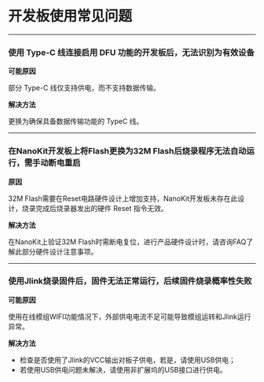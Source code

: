 # 开发板使用常见问题

---

### 使用 Type-C 线连接启用 DFU 功能的开发板后，无法识别为有效设备

**可能原因**

部分 Type-C 线仅支持供电，而不支持数据传输。

**解决方法**

更换为确保具备数据传输功能的 TypeC 线。

---

### 在NanoKit开发板上将Flash更换为32M Flash后烧录程序无法自动运行，需手动断电重启

**原因**

32M Flash需要在Reset电路硬件设计上增加支持，NanoKit开发板未存在此设计，烧录完成后烧录器发出的硬件 Reset 指令无效。

**解决方法**

在NanoKit上验证32M Flash时需断电复位，进行产品硬件设计时，请咨询FAQ了解此部分硬件设计注意事项。

---

### 使用Jlink烧录固件后，固件无法正常运行，后续固件烧录概率性失败

**可能原因**

使用在线模组WIFI功能情况下，外部供电电流不足可能导致模组运转和Jlink运行异常。

**解决方法**

- 检查是否使用了Jlink的VCC输出对板子供电，若是，请使用USB供电；
- 若使用USB供电问题未解决，请使用非扩展坞的USB接口进行供电。
